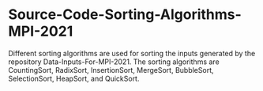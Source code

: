 # Source-Code-Sorting-Algorithms-MPI-2021
Different sorting algorithms are used for sorting the inputs generated by the repository Data-Inputs-For-MPI-2021. The sorting algorithms are CountingSort, RadixSort, InsertionSort, MergeSort, BubbleSort, SelectionSort, HeapSort, and QuickSort.
